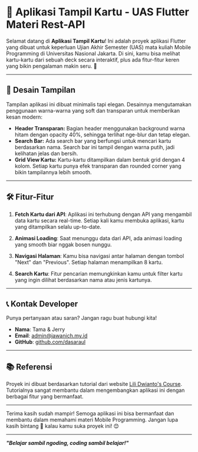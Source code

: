 
# 📱 **Aplikasi Tampil Kartu - UAS Flutter Materi Rest-API**

Selamat datang di **Aplikasi Tampil Kartu**! Ini adalah proyek aplikasi Flutter yang dibuat untuk keperluan Ujian Akhir Semester (UAS) mata kuliah Mobile Programming di Universitas Nasional Jakarta. Di sini, kamu bisa melihat kartu-kartu dari sebuah deck secara interaktif, plus ada fitur-fitur keren yang bikin pengalaman makin seru. 🚀

---

## 🎨 **Desain Tampilan**

Tampilan aplikasi ini dibuat minimalis tapi elegan. Desainnya mengutamakan penggunaan warna-warna yang soft dan transparan untuk memberikan kesan modern:

- **Header Transparan:** Bagian header menggunakan background warna hitam dengan opacity 40%, sehingga terlihat nge-blur dan tetap elegan.
- **Search Bar:** Ada search bar yang berfungsi untuk mencari kartu berdasarkan nama. Search bar ini tampil dengan warna putih, jadi kelihatan jelas dan bersih.
- **Grid View Kartu:** Kartu-kartu ditampilkan dalam bentuk grid dengan 4 kolom. Setiap kartu punya efek transparan dan rounded corner yang bikin tampilannya lebih smooth.

---

## 🛠️ **Fitur-Fitur**

1. **Fetch Kartu dari API**: Aplikasi ini terhubung dengan API yang mengambil data kartu secara real-time. Setiap kali kamu membuka aplikasi, kartu yang ditampilkan selalu up-to-date.

2. **Animasi Loading**: Saat menunggu data dari API, ada animasi loading yang smooth biar nggak bosen nunggu.

3. **Navigasi Halaman**: Kamu bisa navigasi antar halaman dengan tombol "Next" dan "Previous". Setiap halaman menampilkan 8 kartu.

4. **Search Kartu**: Fitur pencarian memungkinkan kamu untuk filter kartu yang ingin dilihat berdasarkan nama atau jenis kartunya.

---

## 📞 **Kontak Developer**

Punya pertanyaan atau saran? Jangan ragu buat hubungi kita!

- **Nama**: Tama & Jerry
- **Email**: [admin@jawanich.my.id](mailto:admin@jawanich.my.id)
- **GitHub**: [github.com/dasaraul](https://github.com/dasaraul)

---

## 📚 **Referensi**

Proyek ini dibuat berdasarkan tutorial dari website [Lili Dwianto's Course](https://course.lilidwianto.me/). Tutorialnya sangat membantu dalam mengembangkan aplikasi ini dengan berbagai fitur yang bermanfaat.

---

Terima kasih sudah mampir! Semoga aplikasi ini bisa bermanfaat dan membantu dalam memahami materi Mobile Programming. Jangan lupa kasih bintang 🌟 kalau kamu suka proyek ini! 😊

---

_**"Belajar sambil ngoding, coding sambil belajar!"**_
